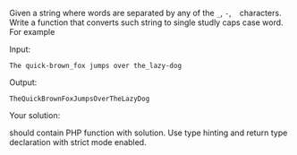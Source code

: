 Given a string where words are separated by any of the `_`, `-`, ` ` characters. Write a function that converts such 
string to single studly caps case word. For example

Input:

`The quick-brown_fox jumps over the_lazy-dog`

Output:

`TheQuickBrownFoxJumpsOverTheLazyDog`

Your solution:

should contain PHP function with solution. Use type hinting and return type declaration with strict mode enabled.
